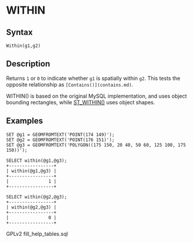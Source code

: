 
# WITHIN

## Syntax


```
Within(g1,g2)
```

## Description


Returns `1` or `0` to indicate whether `g1` is spatially within `g2`.
This tests the opposite relationship as `[Contains()](contains.md)`.


WITHIN() is based on the original MySQL implementation, and uses object bounding rectangles, while [ST_WITHIN()](st-within.md) uses object shapes.


## Examples


```
SET @g1 = GEOMFROMTEXT('POINT(174 149)');
SET @g2 = GEOMFROMTEXT('POINT(176 151)');
SET @g3 = GEOMFROMTEXT('POLYGON((175 150, 20 40, 50 60, 125 100, 175 150))');

SELECT within(@g1,@g3);
+-----------------+
| within(@g1,@g3) |
+-----------------+
|               1 |
+-----------------+

SELECT within(@g2,@g3);
+-----------------+
| within(@g2,@g3) |
+-----------------+
|               0 |
+-----------------+
```


GPLv2 fill_help_tables.sql

